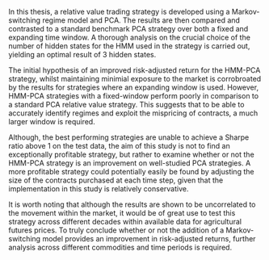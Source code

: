 In this thesis, a relative value trading strategy is developed using a Markov-switching regime model and PCA.  The results are then compared and contrasted to a standard benchmark PCA strategy over both a fixed and expanding time window.  A thorough analysis on the crucial choice of the number of hidden states for the HMM used in the strategy is carried out, yielding an optimal result of 3 hidden states.  

The initial hypothesis of an improved risk-adjusted return for the HMM-PCA strategy, whilst maintaining minimial exposure to the market is corrobroated by the results for strategies where an expanding window is used.  However, HMM-PCA strategies with a fixed-window perform poorly in comparison to a standard PCA relative value strategy.  This suggests that to be able to accurately identify regimes and exploit the mispricing of contracts, a much larger window is required.

Although, the best performing strategies are unable to achieve a Sharpe ratio above 1 on the test data, the aim of this study is not to find an exceptionally profitable strategy, but rather to examine whether or not the HMM-PCA strategy is an improvement on well-studied PCA strategies.  A more profitable strategy could potentially easily be found by adjusting the size of the contracts purchased at each time step, given that the implementation in this study is relatively conservative.  

It is worth noting that although the results are shown to be uncorrelated to the movement within the market, it would be of great use to test this strategy across different decades within available data for agricultural futures prices.  To truly conclude whether or not the addition of a Markov-switching model provides an improvement in risk-adjusted returns, further analysis across different commodities and time periods is required.    

